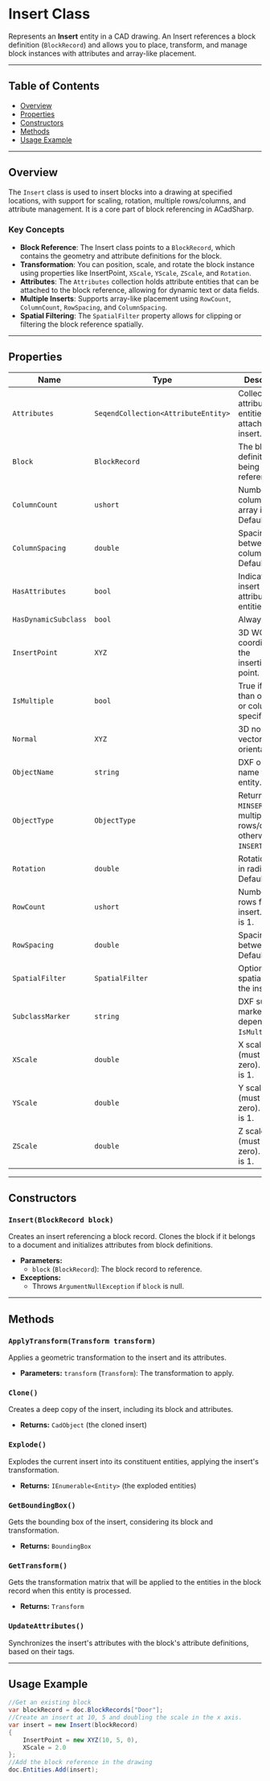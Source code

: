 # Insert Class

Represents an **Insert** entity in a CAD drawing. An Insert references a block definition (`BlockRecord`) and allows you to place, transform, and manage block instances with attributes and array-like placement.

---

## Table of Contents

- [Overview](#overview)
- [Properties](#properties)
- [Constructors](#constructors)
- [Methods](#methods)
- [Usage Example](#usage-example)

---

## Overview

The `Insert` class is used to insert blocks into a drawing at specified locations, with support for scaling, rotation, multiple rows/columns, and attribute management. It is a core part of block referencing in ACadSharp.

### Key Concepts

- **Block Reference**: The Insert class points to a ``BlockRecord``, which contains the geometry and attribute definitions for the block.
- **Transformation**: You can position, scale, and rotate the block instance using properties like InsertPoint, ``XScale``, ``YScale``, ``ZScale``, and ``Rotation``.
-	**Attributes**: The ``Attributes`` collection holds attribute entities that can be attached to the block reference, allowing for dynamic text or data fields.
-	**Multiple Inserts**: Supports array-like placement using ``RowCount``, ``ColumnCount``, ``RowSpacing``, and ``ColumnSpacing``.
- **Spatial Filtering**: The ``SpatialFilter`` property allows for clipping or filtering the block reference spatially.

---

## Properties

| Name           | Type                                 | Description                                                                                  |
|----------------|--------------------------------------|----------------------------------------------------------------------------------------------|
| `Attributes`   | `SeqendCollection<AttributeEntity>`  | Collection of attribute entities attached to the insert.                                     |
| `Block`        | `BlockRecord`                        | The block definition being referenced.                                                       |
| `ColumnCount`  | `ushort`                             | Number of columns for array insert. Default is 1.                                            |
| `ColumnSpacing`| `double`                             | Spacing between columns. Default is 0.                                                       |
| `HasAttributes`| `bool`                               | Indicates if the insert has attribute entities.                                              |
| `HasDynamicSubclass` | `bool`                         | Always true.                                                                                 |
| `InsertPoint`  | `XYZ`                                | 3D WCS coordinate for the insertion/origin point.                                            |
| `IsMultiple`   | `bool`                               | True if more than one row or column is specified.                                            |
| `Normal`       | `XYZ`                                | 3D normal unit vector for orientation.                                                       |
| `ObjectName`   | `string`                             | DXF object name for the entity.                                                              |
| `ObjectType`   | `ObjectType`                         | Returns `MINSERT` if multiple rows/columns, otherwise `INSERT`.                             |
| `Rotation`     | `double`                             | Rotation angle in radians. Default is 0.                                                     |
| `RowCount`     | `ushort`                             | Number of rows for array insert. Default is 1.                                               |
| `RowSpacing`   | `double`                             | Spacing between rows. Default is 0.                                                          |
| `SpatialFilter`| `SpatialFilter`                      | Optional spatial filter for the insert.                                                      |
| `SubclassMarker`| `string`                            | DXF subclass marker, depends on `IsMultiple`.                                                |
| `XScale`       | `double`                             | X scale factor (must be non-zero). Default is 1.                                             |
| `YScale`       | `double`                             | Y scale factor (must be non-zero). Default is 1.                                             |
| `ZScale`       | `double`                             | Z scale factor (must be non-zero). Default is 1.                                             |

---

## Constructors

### `Insert(BlockRecord block)`
Creates an insert referencing a block record. Clones the block if it belongs to a document and initializes attributes from block definitions.

- **Parameters:**
  - `block` (`BlockRecord`): The block record to reference.
- **Exceptions:**
  - Throws `ArgumentNullException` if `block` is null.

---

## Methods

### `ApplyTransform(Transform transform)`
Applies a geometric transformation to the insert and its attributes.

- **Parameters:** `transform` (`Transform`): The transformation to apply.

### `Clone()`
Creates a deep copy of the insert, including its block and attributes.

- **Returns:** `CadObject` (the cloned insert)

### `Explode()`
Explodes the current insert into its constituent entities, applying the insert's transformation.

- **Returns:** `IEnumerable<Entity>` (the exploded entities)

### `GetBoundingBox()`
Gets the bounding box of the insert, considering its block and transformation.

- **Returns:** `BoundingBox`

### `GetTransform()`
Gets the transformation matrix that will be applied to the entities in the block record when this entity is processed.

- **Returns:** `Transform`

### `UpdateAttributes()`
Synchronizes the insert's attributes with the block's attribute definitions, based on their tags.

---

## Usage Example

```C#
//Get an existing block
var blockRecord = doc.BlockRecords["Door"];
//Create an insert at 10, 5 and doubling the scale in the x axis.
var insert = new Insert(blockRecord) 
{
    InsertPoint = new XYZ(10, 5, 0),
    XScale = 2.0
};
//Add the block reference in the drawing
doc.Entities.Add(insert);
```